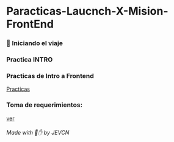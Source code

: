 # Paracticas-Laucnch-X-Mision-FrontEnd

### :rocket: Iniciando el viaje 
### Practica INTRO


### Practicas de Intro a Frontend
[Practicas]([https://github.com/JoseEduardoVelazquezCN/Paracticas-Laucnch-X-Mision-FrontEnd/edit/main/README.md](https://github.com/JoseEduardoVelazquezCN/MisionFrontEnd/blob/main/01%20-%20INTRO/practicas/README.md#practicas-de-intro-a-frontend))

### Toma de requerimientos:
[ver]()


###### Made with :bone::raised_hand: by JEVCN
